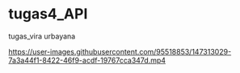 # tugas4_API
tugas_vira urbayana


https://user-images.githubusercontent.com/95518853/147313029-7a3a44f1-8422-46f9-acdf-19767cca347d.mp4

